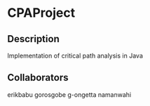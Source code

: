 # CPAProject

## Description

Implementation of critical path analysis in Java

## Collaborators
erikbabu
gorosgobe
g-ongetta
namanwahi
